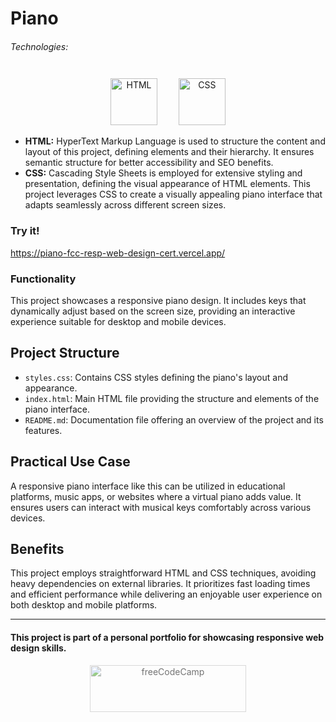 # Piano

###### Technologies:
<p align="center">
<img src="https://img.icons8.com/color/75/000000/html-5.png" width="75" height="75" alt="HTML" style="margin: 10px 15px 0 15px;" />
<img src="https://img.icons8.com/color/75/000000/css3.png" width="75" height="75" alt="CSS" style="margin: 10px 15px 0 15px;" />
</p>

- **HTML:** HyperText Markup Language is used to structure the content and layout of this project, defining elements and their hierarchy. It ensures semantic structure for better accessibility and SEO benefits.
- **CSS:** Cascading Style Sheets is employed for extensive styling and presentation, defining the visual appearance of HTML elements. This project leverages CSS to create a visually appealing piano interface that adapts seamlessly across different screen sizes.

### Try it!
https://piano-fcc-resp-web-design-cert.vercel.app/

### Functionality

This project showcases a responsive piano design. It includes keys that dynamically adjust based on the screen size, providing an interactive experience suitable for desktop and mobile devices.

## Project Structure

- `styles.css`: Contains CSS styles defining the piano's layout and appearance.
- `index.html`: Main HTML file providing the structure and elements of the piano interface.
- `README.md`: Documentation file offering an overview of the project and its features.

## Practical Use Case

A responsive piano interface like this can be utilized in educational platforms, music apps, or websites where a virtual piano adds value. It ensures users can interact with musical keys comfortably across various devices.

## Benefits

This project employs straightforward HTML and CSS techniques, avoiding heavy dependencies on external libraries. It prioritizes fast loading times and efficient performance while delivering an enjoyable user experience on both desktop and mobile platforms.

---
#### This project is part of a personal portfolio for showcasing responsive web design skills.
<p align="center">
<img src="https://cdn.freecodecamp.org/platform/universal/fcc_primary.svg" width="250" height="75" alt="freeCodeCamp" style="margin: 0 15px; opacity: 0.6" />
</p>